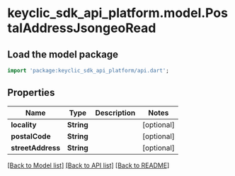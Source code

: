 # keyclic_sdk_api_platform.model.PostalAddressJsongeoRead

## Load the model package
```dart
import 'package:keyclic_sdk_api_platform/api.dart';
```

## Properties
Name | Type | Description | Notes
------------ | ------------- | ------------- | -------------
**locality** | **String** |  | [optional] 
**postalCode** | **String** |  | [optional] 
**streetAddress** | **String** |  | [optional] 

[[Back to Model list]](../README.md#documentation-for-models) [[Back to API list]](../README.md#documentation-for-api-endpoints) [[Back to README]](../README.md)


